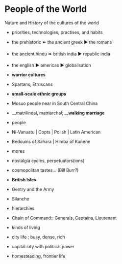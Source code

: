 # People of the World

Nature and History of the cultures of the world

- priorities, technologies, practises, and habits
- the prehistoric ⏩ the ancient greek ▶️ the romans
- the ancient hindu ⏩ british india ▶️ republic india
- the english ▶️ americas ▶️ globalisation

- **warrior cultures**
- Spartans, Etruscans

- **small-scale ethnic groups**
- Mosuo people near in South Central China
- __matrilineal, matriarchal; ____walking marriage__

- people
- Ni-Vanuatu | Copts | Polish | Latin American
- Bedouins of Sahara | Himba of Kunene

- mores
- nostalgia cycles, perpetuators(ions)
- cosmopolitan tastes… (Bill Burr?)

- **British Isles**
- Gentry and the Army
- Silanche

- hierarchies
- Chain of Command:: Generals, Captains, Lieutenant

- kinds of living
- city life ; busy, dense, rich
- capital city with political power
- homesteading, frontier life
